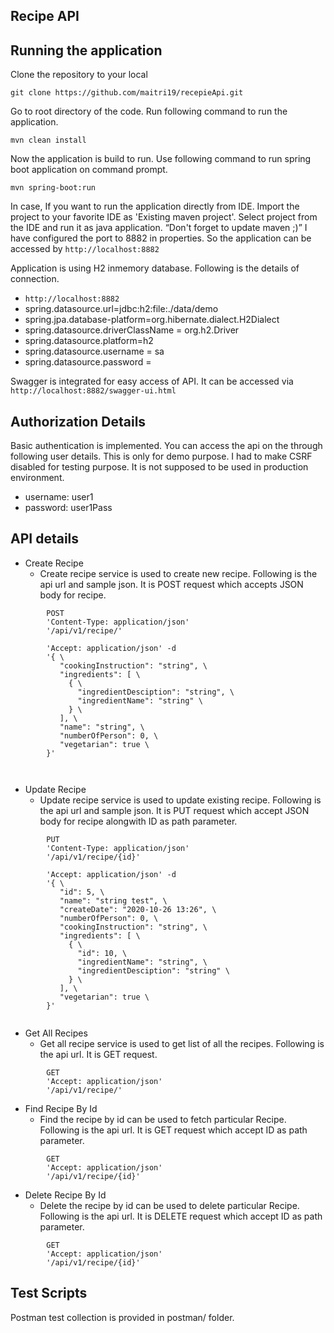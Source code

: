 Recipe API 
-----
## Running the application

Clone the repository to your local 

```
git clone https://github.com/maitri19/recepieApi.git

```

Go to root directory of the code. Run following command to run the application. 

```
mvn clean install

```

Now the application is build to run. Use following command to run spring boot application on command prompt.

```
mvn spring-boot:run

```

In case, If you want to run the application directly from IDE. Import the project to your favorite IDE as 'Existing maven project'. Select project from the IDE and run it as java application. “Don't forget to update maven ;)” I have configured the port to 8882 in properties. So the application can be accessed by `http://localhost:8882`

Application is using H2 inmemory database. Following is the details of connection. 
- `http://localhost:8882`
- spring.datasource.url=jdbc:h2:file:./data/demo
- spring.jpa.database-platform=org.hibernate.dialect.H2Dialect
- spring.datasource.driverClassName = org.h2.Driver
- spring.datasource.platform=h2
- spring.datasource.username = sa
- spring.datasource.password =

Swagger is integrated for easy access of API. It can be accessed via `http://localhost:8882/swagger-ui.html`

## Authorization Details

Basic authentication is implemented. You can access the api on the through following user details. This is only for demo purpose. I had to make CSRF disabled for testing purpose. It is not supposed to be used in production environment. 

- username: user1
- password: user1Pass

## API details

- Create Recipe
	- Create recipe service is used to create new recipe. Following is the api url and sample json. It is POST request which accepts JSON body for recipe.

```
		POST 
		'Content-Type: application/json'
		'/api/v1/recipe/'
		
		'Accept: application/json' -d 
		'{ \ 
		   "cookingInstruction": "string", \ 
		   "ingredients": [ \ 
		     { \ 
		       "ingredientDesciption": "string", \ 
		       "ingredientName": "string" \ 
		     } \ 
		   ], \ 
		   "name": "string", \ 
		   "numberOfPerson": 0, \ 
		   "vegetarian": true \ 
		}' 
		
	
```
- Update Recipe
	- Update recipe service is used to update existing recipe. Following is the api url and sample json. It is PUT request which accept JSON body for recipe alongwith ID as path parameter. 
	
```
		PUT 
		'Content-Type: application/json' 
		'/api/v1/recipe/{id}'
		
		'Accept: application/json' -d 
		'{ \ 
		   "id": 5, \ 
		   "name": "string test", \ 
		   "createDate": "2020-10-26 13:26", \ 
		   "numberOfPerson": 0, \ 
		   "cookingInstruction": "string", \ 
		   "ingredients": [ \ 
		     { \ 
		       "id": 10, \ 
		       "ingredientName": "string", \ 
		       "ingredientDesciption": "string" \ 
		     } \ 
		   ], \ 
		   "vegetarian": true \ 
		}'	 
		

```
 
- Get All Recipes
	- Get all recipe service is used to get list of all the recipes. Following is the api url. It is GET request. 

```
		GET 
		'Accept: application/json' 
		'/api/v1/recipe/'

```

- Find Recipe By Id
	- Find the recipe by id can be used to fetch particular Recipe. Following is the api url. It is GET request which accept ID as path parameter.
	
```	
		GET 
		'Accept: application/json' 
		'/api/v1/recipe/{id}'

```
	
- Delete Recipe By Id
	- Delete the recipe by id can be used to delete particular Recipe. Following is the api url. It is DELETE request which accept ID as path parameter.
	
```	
		GET 
		'Accept: application/json' 
		'/api/v1/recipe/{id}'

```
		
## Test Scripts

Postman test collection is provided in postman/ folder.
